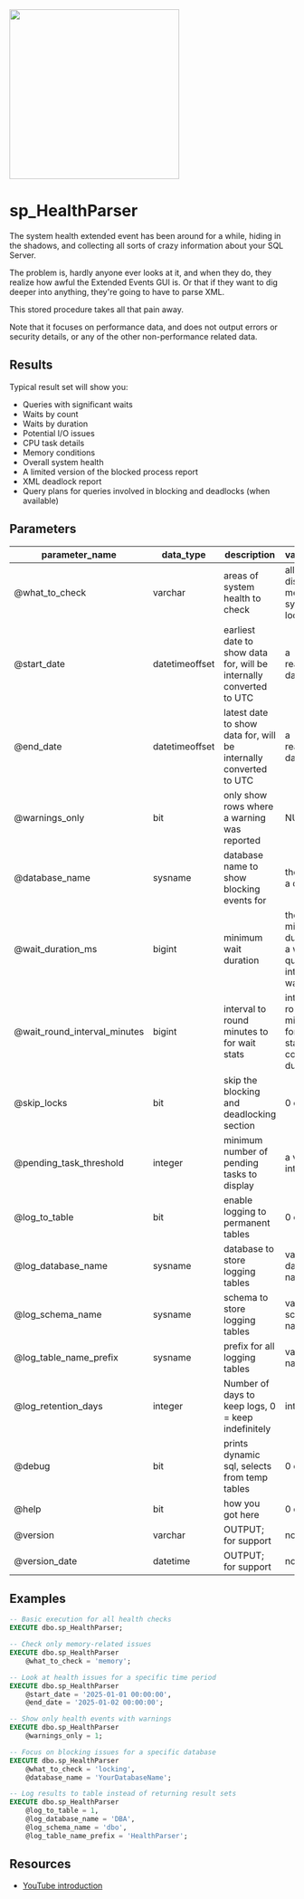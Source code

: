 <img src="https://erikdarling.com/wp-content/uploads/2025/08/darling-data-logo_RGB.jpg" width="300px" />

# sp_HealthParser

The system health extended event has been around for a while, hiding in the shadows, and collecting all sorts of crazy information about your SQL Server.

The problem is, hardly anyone ever looks at it, and when they do, they realize how awful the Extended Events GUI is. Or that if they want to dig deeper into anything, they're going to have to parse XML. 

This stored procedure takes all that pain away.

Note that it focuses on performance data, and does not output errors or security details, or any of the other non-performance related data.

## Results

Typical result set will show you:
* Queries with significant waits
* Waits by count
* Waits by duration
* Potential I/O issues
* CPU task details
* Memory conditions
* Overall system health
* A limited version of the blocked process report
* XML deadlock report
* Query plans for queries involved in blocking and deadlocks (when available)

## Parameters

|        parameter_name        |   data_type    |                             description                             |                             valid_inputs                              |    defaults     |
|------------------------------|----------------|---------------------------------------------------------------------|-----------------------------------------------------------------------|-----------------|
| @what_to_check               | varchar        | areas of system health to check                                     | all, waits, disk, cpu, memory, system, locking                        | all             |
| @start_date                  | datetimeoffset | earliest date to show data for, will be internally converted to UTC | a reasonable date                                                     | seven days back |
| @end_date                    | datetimeoffset | latest date to show data for, will be internally converted to UTC   | a reasonable date                                                     | current date    |
| @warnings_only               | bit            | only show rows where a warning was reported                         | NULL, 0, 1                                                            | 0               |
| @database_name               | sysname        | database name to show blocking events for                           | the name of a database                                                | NULL            |
| @wait_duration_ms            | bigint         | minimum wait duration                                               | the minimum duration of a wait for queries with interesting waits     | 0               |
| @wait_round_interval_minutes | bigint         | interval to round minutes to for wait stats                         | interval to round minutes to for top wait stats by count and duration | 60              |
| @skip_locks                  | bit            | skip the blocking and deadlocking section                           | 0 or 1                                                                | 0               |
| @pending_task_threshold      | integer        | minimum number of pending tasks to display                          | a valid integer                                                       | 10              |
| @log_to_table                | bit            | enable logging to permanent tables                                  | 0 or 1                                                                | 0               |
| @log_database_name           | sysname        | database to store logging tables                                    | valid database name                                                   | NULL            |
| @log_schema_name             | sysname        | schema to store logging tables                                      | valid schema name                                                     | NULL            |
| @log_table_name_prefix       | sysname        | prefix for all logging tables                                       | valid table name prefix                                               | 'HealthParser'  |
| @log_retention_days          | integer        | Number of days to keep logs, 0 = keep indefinitely                  | integer                                                               | 30              |
| @debug                       | bit            | prints dynamic sql, selects from temp tables                        | 0 or 1                                                                | 0               |
| @help                        | bit            | how you got here                                                    | 0 or 1                                                                | 0               |
| @version                     | varchar        | OUTPUT; for support                                                 | none                                                                  | none; OUTPUT    |
| @version_date                | datetime       | OUTPUT; for support                                                 | none                                                                  | none; OUTPUT    |

## Examples

```sql
-- Basic execution for all health checks
EXECUTE dbo.sp_HealthParser;

-- Check only memory-related issues
EXECUTE dbo.sp_HealthParser 
    @what_to_check = 'memory';

-- Look at health issues for a specific time period
EXECUTE dbo.sp_HealthParser
    @start_date = '2025-01-01 00:00:00',
    @end_date = '2025-01-02 00:00:00';

-- Show only health events with warnings
EXECUTE dbo.sp_HealthParser
    @warnings_only = 1;

-- Focus on blocking issues for a specific database
EXECUTE dbo.sp_HealthParser
    @what_to_check = 'locking',
    @database_name = 'YourDatabaseName';

-- Log results to table instead of returning result sets
EXECUTE dbo.sp_HealthParser
    @log_to_table = 1,
    @log_database_name = 'DBA',
    @log_schema_name = 'dbo',
    @log_table_name_prefix = 'HealthParser';
```

## Resources
* [YouTube introduction](https://youtu.be/1kH-aJcCVxs)